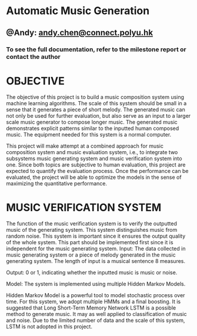 # Automatic Music Generation
## @Andy: andy.chen@connect.polyu.hk
### To see the full documentation, refer to the milestone report or contact the author

# OBJECTIVE

  The objective of this project is to build a music composition system using machine learning algorithms. The scale of this system should be small in a sense that it generates a piece of short melody. The generated music can not only be used for further evaluation, but also serve as an input to a larger scale music generator to compose longer music. The generated music demonstrates explicit patterns similar to the inputted human composed music. The equipment needed for this system is a normal computer.
   
  This project will make attempt at a combined approach for music composition system and music evaluation system, i.e., to integrate two subsystems music generating system and music verification system into one. Since both topics are subjective to human evaluation, this project are expected to quantify the evaluation process. Once the performance can be evaluated, the project will be able to optimize the models in the sense of maximizing the quantitative performance.
    
# MUSIC VERIFICATION SYSTEM

  The function of the music verification system is to verify the outputted music of the generating system. This system distinguishes music from random noise. This system is important since it ensures the output quality of the whole system. This part should be implemented first since it is independent for the music generating system. Input: The data collected in music generating system or a piece of melody generated in the music generating system. The length of input is a musical sentence 8 measures.

Output: 0 or 1, indicating whether the inputted music is music or noise.

Model: The system is implemented using multiple Hidden Markov Models.
 
  Hidden Markov Model is a powerful tool to model stochastic process over time. For this system, we adopt multiple HMMs and a final boosting. It is suggested that Long Short-Term Memory Network LSTM is a possible method to generate music. It may as well applied to classification of music and noise. Due to the limited number of data and the scale of this system, LSTM is not adopted in this project.

